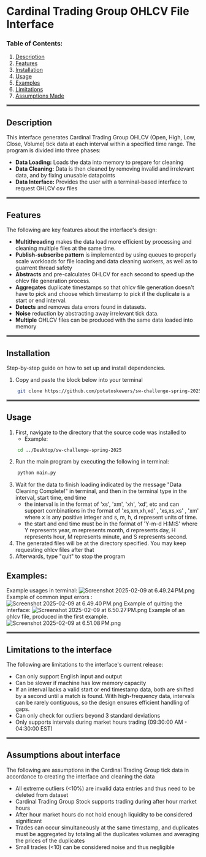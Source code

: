 # Cardinal Trading Group OHLCV File Interface
### Table of Contents:
1. [Description](#description)
2. [Features](#features)
3. [Installation](#installation)
4. [Usage](#usage)
5. [Examples](#examples)
6. [Limitations](#limitations-to-the-interface)
7. [Assumptions Made](#assumptions-about-interface)

<hr style="border: 2px solid grey;">

## Description
This interface generates Cardinal Trading Group OHLCV (Open, High, Low, Close, Volume) tick data at each interval within a specified time range. The program is divided into three phases: 
* **Data Loading:** Loads the data into memory to prepare for cleaning
* **Data Cleaning:** Data is then cleaned by removing invalid and irrelevant data, and by fixing unusable datapoints
* **Data Interface:** Provides the user with a terminal-based interface to request OHLCV csv files

<hr style="border: 2px solid grey;">

## Features
The following are key features about the interface's design:
* **Multithreading** makes the data load more efficient by processing and cleaning multiple files at the same time.
* **Publish-subscribe pattern** is implemented by using queues to properly scale workloads for file loading and data cleaning workers, as well as to guarrent thread safety 
* **Abstracts** and pre-calculates OHLCV for each second to speed up the ohlcv file generation process.
* **Aggregates** duplicate timestamps so that ohlcv file generation doesn't have to pick and choose which timestamp to pick if the duplicate is a start or end interval.
* **Detects** and removes data errors found in datasets.
* **Noise** reduction by abstracting away irrelevant tick data.
* **Multiple** OHLCV files can be produced with the same data loaded into memory 

<hr style="border: 2px solid grey;">

## Installation
Step-by-step guide on how to set up and install dependencies.
1. Copy and paste the block below into your terminal

```bash
    git clone https://github.com/potatoskewers/sw-challenge-spring-2025.git 
```

<hr style="border: 2px solid grey;">

## Usage
1. First, navigate to the directory that the source code was installed to 
    * Example:
```bash
    cd ../Desktop/sw-challenge-spring-2025
```
2. Run the main program by executing the following in terminal:

```bash
    python main.py
```
3. Wait for the data to finish loading indicated by the message "Data Cleaning Complete!" in terminal, and then in the terminal type in the interval, start time, end time
   * the interval is in the format of 'xs', 'xm', 'xh', 'xd', etc and can support combinations in the format of 'xs,xm,xh,xd' , 'xs,xs,xs' , 'xm'  where x is any positive integer and s, m, h, d represent units of time.
   * the start and end time must be in the format of 'Y-m-d H:M:S' where Y represents year, m represents month, d represents day, H represents hour, M represents minute, and S represents second.
4. The generated files will be at the directory specified. You may keep requesting ohlcv files after that
5. Afterwards, type "quit" to stop the program
## Examples:
Example usages in terminal:
![Screenshot 2025-02-09 at 6.49.24 PM.png](example-screenshots/Screenshot%202025-02-09%20at%206.49.24%E2%80%AFPM.png)
Example of common input errors :
![Screenshot 2025-02-09 at 6.49.40 PM.png](example-screenshots/Screenshot%202025-02-09%20at%206.49.40%E2%80%AFPM.png)
Example of quitting the interface:
![Screenshot 2025-02-09 at 6.50.27 PM.png](example-screenshots/Screenshot%202025-02-09%20at%206.50.27%E2%80%AFPM.png)
Example of an ohlcv file, produced in the first example.
![Screenshot 2025-02-09 at 6.51.08 PM.png](example-screenshots/Screenshot%202025-02-09%20at%206.51.08%E2%80%AFPM.png)

<hr style="border: 2px solid grey;">

## Limitations to the interface
The following are limitations to the interface's current release:
* Can only support English input and output
* Can be slower if machine has low memory capacity
* If an interval lacks a valid start or end timestamp data, both are shifted by a second until a match is found. With high-frequency data, intervals can be rarely contiguous, so the design ensures efficient handling of gaps.
* Can only check for outliers beyond 3 standard deviations
* Only supports intervals during market hours trading (09:30:00 AM - 04:30:00 EST)

<hr style="border: 2px solid grey;">

## Assumptions about interface
The following are assumptions in the Cardinal Trading Group tick data in accordance to creating the interface and cleaning the data
* All extreme outliers (<10%) are invalid data entries and thus need to be deleted from dataset
* Cardinal Trading Group Stock supports trading during after hour market hours
* After hour market hours do not hold enough liquidity to be considered significant
* Trades can occur simultaneously at the same timestamp, and duplicates must be aggregated by totaling all the duplicates volumes and averaging the prices of the duplicates 
* Small trades (<10) can be considered noise and thus negligible 